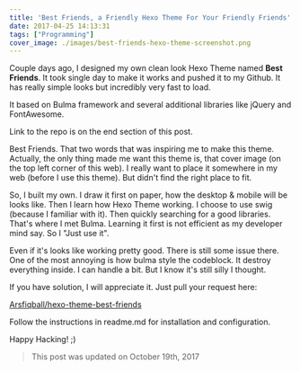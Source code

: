 ```yaml
---
title: 'Best Friends, a Friendly Hexo Theme For Your Friendly Friends'
date: 2017-04-25 14:13:31
tags: ["Programming"]
cover_image: ./images/best-friends-hexo-theme-screenshot.png
---
```


Couple days ago, I designed my own clean look Hexo Theme named **Best Friends**. It took single day to make it works and pushed it to my Github. It has really simple looks but incredibly very fast to load.

It based on Bulma framework and several additional libraries like jQuery and FontAwesome.

Link to the repo is on the end section of this post.

<!-- more -->

Best Friends. That two words that was inspiring me to make this theme. Actually, the only thing made me want this theme is, that cover image (on the top left corner of this web). I really want to place it somewhere in my web (before I use this theme). But didn't find the right place to fit.

So, I built my own. I draw it first on paper, how the desktop & mobile will be looks like. Then I learn how Hexo Theme working. I choose to use swig (because I familiar with it). Then quickly searching for a good libraries. That's where I met Bulma. Learning it first is not efficient as my developer mind say. So I "Just use it".

Even if it's looks like working pretty good. There is still some issue there. One of the most annoying is how bulma style the codeblock. It destroy everything inside. I can handle a bit. But I know it's still silly I thought.

If you have solution, I will appreciate it.
Just pull your request here:

[Arsfiqball/hexo-theme-best-friends](https://github.com/Arsfiqball/hexo-theme-best-friends)

Follow the instructions in readme.md for installation and configuration.

Happy Hacking! ;)

> This post was updated on October 19th, 2017
